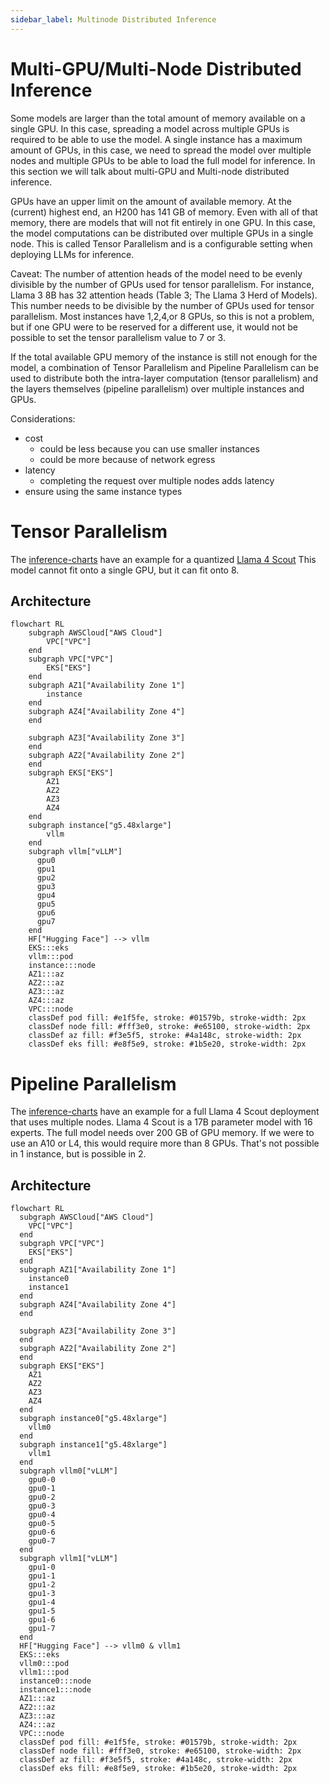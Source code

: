 ```yaml
---
sidebar_label: Multinode Distributed Inference
---
```


# Multi-GPU/Multi-Node Distributed Inference

Some models are larger than the total amount of memory available on a single GPU. In this case, spreading a model across
multiple GPUs is required to be able to use the model. A single instance has a maximum amount of GPUs, in this case, we
need to spread the model over multiple nodes and multiple GPUs to be able to load the full model for inference. In this
section we will talk about multi-GPU and Multi-node distributed inference.

GPUs have an upper limit on the amount of available memory. At the (current) highest end, an H200 has 141 GB of memory.
Even with all of that memory, there are models that will not fit entirely in one GPU. In this case, the model
computations can be distributed over multiple GPUs in a single node. This is called Tensor Parallelism and is a
configurable setting when deploying LLMs for inference.

Caveat: The number of attention heads of the model need to be evenly divisible by the number of GPUs used for tensor
parallelism. For instance, Llama 3 8B has 32 attention heads (Table 3; The Llama 3 Herd of Models). This number needs to
be divisible by the number of GPUs used for tensor parallelism. Most instances have 1,2,4,or 8 GPUs, so this is not a
problem, but if one GPU were to be reserved for a different use, it would not be possible to set the tensor parallelism
value to 7 or 3.

If the total available GPU memory of the instance is still not enough for the model, a combination of Tensor Parallelism
and Pipeline Parallelism can be used to distribute both the intra-layer computation (tensor parallelism) and the layers
themselves (pipeline parallelism) over multiple instances and GPUs.

Considerations:

- cost
    - could be less because you can use smaller instances
    - could be more because of network egress
- latency
    - completing the request over multiple nodes adds latency
- ensure using the same instance types

# Tensor Parallelism

The [inference-charts]("#") have an example for a quantized [Llama 4 Scout]() This model cannot fit onto a single GPU,
but it can fit onto 8. 

## Architecture

```mermaid
flowchart RL
    subgraph AWSCloud["AWS Cloud"]
        VPC["VPC"]
    end
    subgraph VPC["VPC"]
        EKS["EKS"]
    end
    subgraph AZ1["Availability Zone 1"]
        instance
    end
    subgraph AZ4["Availability Zone 4"]
    end

    subgraph AZ3["Availability Zone 3"]
    end
    subgraph AZ2["Availability Zone 2"]
    end
    subgraph EKS["EKS"]
        AZ1
        AZ2
        AZ3
        AZ4
    end
    subgraph instance["g5.48xlarge"]
        vllm
    end
    subgraph vllm["vLLM"]
      gpu0
      gpu1
      gpu2
      gpu3
      gpu4
      gpu5
      gpu6
      gpu7
    end
    HF["Hugging Face"] --> vllm
    EKS:::eks
    vllm:::pod
    instance:::node
    AZ1:::az
    AZ2:::az
    AZ3:::az
    AZ4:::az
    VPC:::node
    classDef pod fill: #e1f5fe, stroke: #01579b, stroke-width: 2px
    classDef node fill: #fff3e0, stroke: #e65100, stroke-width: 2px
    classDef az fill: #f3e5f5, stroke: #4a148c, stroke-width: 2px
    classDef eks fill: #e8f5e9, stroke: #1b5e20, stroke-width: 2px
```

# Pipeline Parallelism

The [inference-charts]("#") have an example for a full Llama 4 Scout deployment that uses multiple nodes. Llama 4 Scout
is a 17B parameter model with 16 experts. The full model needs over 200 GB of
GPU memory. If we were to use an A10 or L4, this would require more than 8 GPUs. That's not possible in 1 instance, but
is possible in 2. 

## Architecture
```mermaid
flowchart RL
  subgraph AWSCloud["AWS Cloud"]
    VPC["VPC"]
  end
  subgraph VPC["VPC"]
    EKS["EKS"]
  end
  subgraph AZ1["Availability Zone 1"]
    instance0
    instance1
  end
  subgraph AZ4["Availability Zone 4"]
  end

  subgraph AZ3["Availability Zone 3"]
  end
  subgraph AZ2["Availability Zone 2"]
  end
  subgraph EKS["EKS"]
    AZ1
    AZ2
    AZ3
    AZ4
  end
  subgraph instance0["g5.48xlarge"]
    vllm0
  end
  subgraph instance1["g5.48xlarge"]
    vllm1
  end
  subgraph vllm0["vLLM"]
    gpu0-0
    gpu0-1
    gpu0-2
    gpu0-3
    gpu0-4
    gpu0-5
    gpu0-6
    gpu0-7
  end
  subgraph vllm1["vLLM"]
    gpu1-0
    gpu1-1
    gpu1-2
    gpu1-3
    gpu1-4
    gpu1-5
    gpu1-6
    gpu1-7
  end
  HF["Hugging Face"] --> vllm0 & vllm1
  EKS:::eks
  vllm0:::pod
  vllm1:::pod
  instance0:::node
  instance1:::node
  AZ1:::az
  AZ2:::az
  AZ3:::az
  AZ4:::az
  VPC:::node
  classDef pod fill: #e1f5fe, stroke: #01579b, stroke-width: 2px
  classDef node fill: #fff3e0, stroke: #e65100, stroke-width: 2px
  classDef az fill: #f3e5f5, stroke: #4a148c, stroke-width: 2px
  classDef eks fill: #e8f5e9, stroke: #1b5e20, stroke-width: 2px
```

